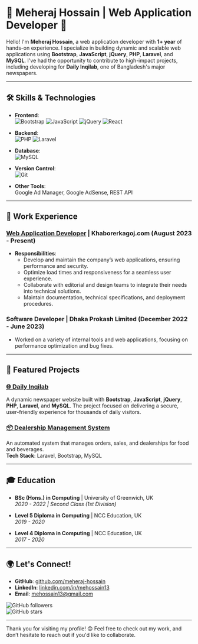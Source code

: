 # 🌟 Meheraj Hossain | Web Application Developer 🌟

Hello! I'm **Meheraj Hossain**, a web application developer with **1+ year** of hands-on experience. I specialize in building dynamic and scalable web applications using **Bootstrap**, **JavaScript**, **jQuery**, **PHP**, **Laravel**, and **MySQL**. I've had the opportunity to contribute to high-impact projects, including developing for **Daily Inqilab**, one of Bangladesh's major newspapers.

---

## 🛠️ Skills & Technologies

- **Frontend**:  
  ![Bootstrap](https://img.shields.io/badge/-Bootstrap-563D7C?logo=bootstrap&logoColor=white) 
  ![JavaScript](https://img.shields.io/badge/-JavaScript-F7DF1E?logo=javascript&logoColor=black) 
  ![jQuery](https://img.shields.io/badge/-jQuery-0769AD?logo=jquery&logoColor=white)
  ![React](https://img.shields.io/badge/-React-61DAFB?logo=react&logoColor=white)


- **Backend**:  
  ![PHP](https://img.shields.io/badge/-PHP-777BB4?logo=php&logoColor=white) 
  ![Laravel](https://img.shields.io/badge/-Laravel-FF2D20?logo=laravel&logoColor=white)

- **Database**:  
  ![MySQL](https://img.shields.io/badge/-MySQL-4479A1?logo=mysql&logoColor=white)

- **Version Control**:  
  ![Git](https://img.shields.io/badge/-Git-F05032?logo=git&logoColor=white)

- **Other Tools**:  
  Google Ad Manager, Google AdSense, REST API

---

## 🔧 Work Experience

### [Web Application Developer](https://www.khaborerkagoj.com) | Khaborerkagoj.com (August 2023 - Present)
- **Responsibilities**:  
  - Develop and maintain the company’s web applications, ensuring performance and security.
  - Optimize load times and responsiveness for a seamless user experience.
  - Collaborate with editorial and design teams to integrate their needs into technical solutions.
  - Maintain documentation, technical specifications, and deployment procedures.

### Software Developer | Dhaka Prokash Limited (December 2022 - June 2023)
- Worked on a variety of internal tools and web applications, focusing on performance optimization and bug fixes.

---

## 📂 Featured Projects

### [🌐 Daily Inqilab](https://dailyinqilab.com)  
A dynamic newspaper website built with **Bootstrap**, **JavaScript**, **jQuery**, **PHP**, **Laravel**, and **MySQL**. The project focused on delivering a secure, user-friendly experience for thousands of daily visitors.

### [📦 Dealership Management System](https://github.com/Meheraj-Hossain/dealership-management-system)  
An automated system that manages orders, sales, and dealerships for food and beverages.  
**Tech Stack**: Laravel, Bootstrap, MySQL

---

## 🎓 Education

- **BSc (Hons.) in Computing** | University of Greenwich, UK  
  _2020 - 2022 | Second Class (1st Division)_

- **Level 5 Diploma in Computing** | NCC Education, UK  
  _2019 - 2020_

- **Level 4 Diploma in Computing** | NCC Education, UK  
  _2017 - 2020_

---

## 🌍 Let's Connect!

- **GitHub**: [github.com/meheraj-hossain](https://github.com/meheraj-hossain)
- **LinkedIn**: [linkedin.com/in/mehossain13](https://www.linkedin.com/in/mehossain13)
- **Email**: [mehossain13@gmail.com](mailto:mehossain13@gmail.com)

![GitHub followers](https://img.shields.io/github/followers/meheraj-hossain?label=Follow%20Me&style=social)  
![GitHub stars](https://img.shields.io/github/stars/meheraj-hossain?label=Star%20My%20Repos&style=social)

---

Thank you for visiting my profile! 😊 Feel free to check out my work, and don’t hesitate to reach out if you'd like to collaborate.
